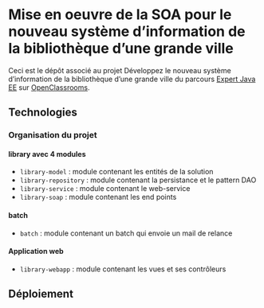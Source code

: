 # Mise en oeuvre de la SOA pour le nouveau système d’information de la bibliothèque d’une grande ville

Ceci est le dépôt associé au projet Développez le nouveau système d’information de la bibliothèque d’une grande ville du parcours [Expert Java EE](https://openclassrooms.com/fr/paths/99-expert-java-ee) sur [OpenClassrooms](https://openclassrooms.com).

## Technologies

### Organisation du projet

#### library avec 4 modules
- `library-model` : module contenant les entités de la solution
- `library-repository` : module contenant la persistance et le pattern DAO
- `library-service` : module contenant le web-service
- `library-soap` : module contenant les end points

#### batch
- `batch` : module contenant un batch qui envoie un mail de relance

#### Application web
- `library-webapp` : module contenant les vues et ses contrôleurs


## Déploiement
